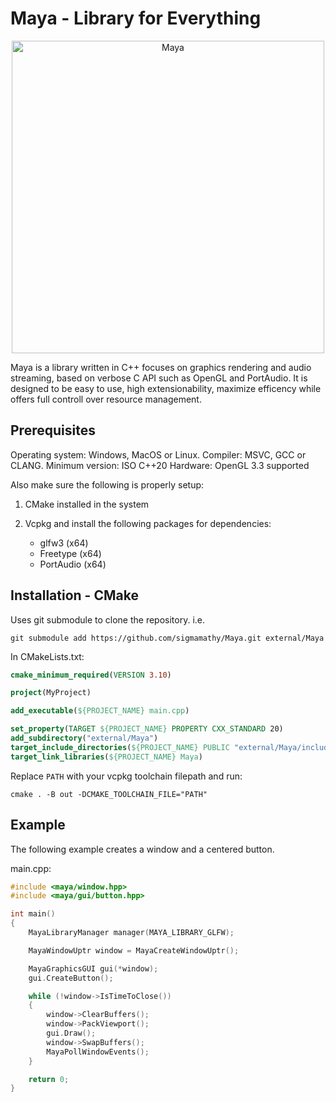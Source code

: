 # Maya - Library for Everything

<p align="center">
  <img src="https://static.wikia.nocookie.net/aceattorney/images/0/00/Maya-Angry-1-HD.gif/revision/latest/scale-to-width-down/250?cb=20210321173300" alt="Maya" width=500>
</p>

Maya is a library written in C++ focuses on graphics rendering and audio streaming,
based on verbose C API such as OpenGL and PortAudio.
It is designed to be easy to use, high extensionability, maximize efficency
while offers full controll over resource management.

## Prerequisites

Operating system: Windows, MacOS or Linux.
Compiler: MSVC, GCC or CLANG.
Minimum version: ISO C++20
Hardware: OpenGL 3.3 supported

Also make sure the following is properly setup:

1. CMake installed in the system

2. Vcpkg and install the following packages for dependencies:

	- glfw3 (x64)
	- Freetype (x64)
	- PortAudio (x64)

## Installation - CMake

Uses git submodule to clone the repository. i.e.

```
git submodule add https://github.com/sigmamathy/Maya.git external/Maya
```

In CMakeLists.txt:

```cmake
cmake_minimum_required(VERSION 3.10)

project(MyProject)

add_executable(${PROJECT_NAME} main.cpp)

set_property(TARGET ${PROJECT_NAME} PROPERTY CXX_STANDARD 20)
add_subdirectory("external/Maya")
target_include_directories(${PROJECT_NAME} PUBLIC "external/Maya/include")
target_link_libraries(${PROJECT_NAME} Maya)
```

Replace `PATH` with your vcpkg toolchain filepath and run:

```
cmake . -B out -DCMAKE_TOOLCHAIN_FILE="PATH"
```

## Example

The following example creates a window and a centered button.

main.cpp:

```cpp
#include <maya/window.hpp>
#include <maya/gui/button.hpp>

int main()
{
	MayaLibraryManager manager(MAYA_LIBRARY_GLFW);

	MayaWindowUptr window = MayaCreateWindowUptr();

	MayaGraphicsGUI gui(*window);
	gui.CreateButton();

	while (!window->IsTimeToClose())
	{
		window->ClearBuffers();
		window->PackViewport();
		gui.Draw();
		window->SwapBuffers();
		MayaPollWindowEvents();
	}

	return 0;
}
```